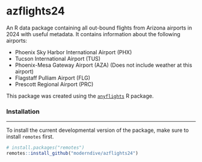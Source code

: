 # azflights24

An R data package containing all out-bound flights from Arizona airports in 2024
with useful metadata. It contains information about the following airports:

- Phoenix Sky Harbor International Airport (PHX)
- Tucson International Airport (TUS)
- Phoenix-Mesa Gateway Airport (AZA) (Does not include weather at this airport)
- Flagstaff Pulliam Airport (FLG)
- Prescott Regional Airport (PRC)

This package was created using the 
[`anyflights`](https://github.com/simonpcouch/anyflights) R package. 

### Installation

------------------------------------------------------------------------

To install the current developmental version of the package, make sure to
install `remotes` first. 

```r
# install.packages("remotes")
remotes::install_github("moderndive/azflights24")
```
